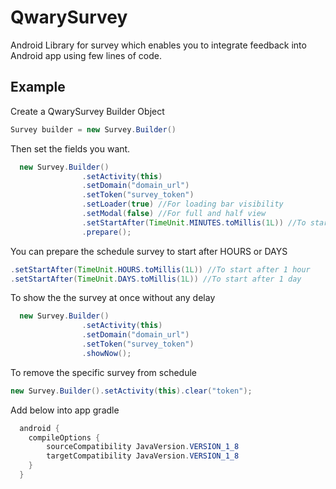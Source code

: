 
# QwarySurvey
Android Library for survey which enables you to integrate feedback into Android app using few lines of code.

## Example

Create a QwarySurvey Builder Object

```java
Survey builder = new Survey.Builder()

```

Then set the fields you want.

```java
  new Survey.Builder()
                .setActivity(this)
                .setDomain("domain_url")
                .setToken("survey_token")
                .setLoader(true) //For loading bar visibility
                .setModal(false) //For full and half view
                .setStartAfter(TimeUnit.MINUTES.toMillis(1L)) //To start survey after 1 minute
                .prepare();
```

You can prepare the schedule survey to start after HOURS or DAYS

```java
.setStartAfter(TimeUnit.HOURS.toMillis(1L)) //To start after 1 hour
.setStartAfter(TimeUnit.DAYS.toMillis(1L)) //To start after 1 day

```
To show the the survey at once without any delay

```java
  new Survey.Builder()
                .setActivity(this)
                .setDomain("domain_url")
                .setToken("survey_token")
                .showNow();

```
To remove the specific survey from schedule
```java
new Survey.Builder().setActivity(this).clear("token");
```
Add below into app gradle

```java
  android {
    compileOptions {
        sourceCompatibility JavaVersion.VERSION_1_8
        targetCompatibility JavaVersion.VERSION_1_8
    }
  }
```